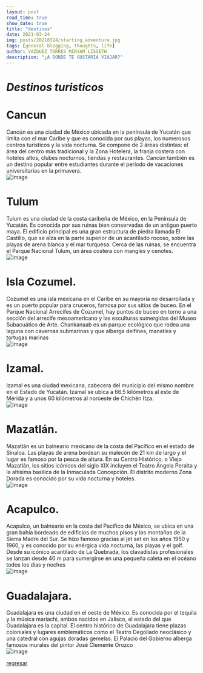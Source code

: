 ```yaml
---
layout: post
read_time: true
show_date: true
title: "destinos"
date: 2021-03-24
img: posts/20210324/starting_adventure.jpg
tags: [general blogging, thoughts, life]
author: VAZQUEZ TORRES MIRYAM LISSETH 
description: "¿A DONDE TE GUSTARIA VIAJAR?"
---
```

# ***Destinos turisticos*** 
# Cancun
Cancún es una ciudad de México ubicada en la península de Yucatán que limita con el mar Caribe y que es conocida por sus playas, los numerosos centros turísticos y la vida nocturna. Se compone de 2 áreas distintas: el área del centro más tradicional y la Zona Hotelera, la franja costera con hoteles altos, clubes nocturnos, tiendas y restaurantes. Cancún también es un destino popular entre estudiantes durante el período de vacaciones universitarias en la primavera.   
![image](https://user-images.githubusercontent.com/99847355/165147808-bafc13a7-dc5b-48c5-8c24-a419f33e040a.png)   

# Tulum   
Tulum es una ciudad de la costa caribeña de México, en la Península de Yucatán. Es conocida por sus ruinas bien conservadas de un antiguo puerto maya. El edificio principal es una gran estructura de piedra llamada El Castillo, que se alza en la parte superior de un acantilado rocoso, sobre las playas de arena blanca y el mar turquesa. Cerca de las ruinas, se encuentra el Parque Nacional Tulum, un área costera con mangles y cenotes.    
![image](https://user-images.githubusercontent.com/99847355/165148888-7a8d7fe1-3836-468f-befb-a9e50be199a4.png)
# Isla Cozumel.   
Cozumel es una isla mexicana en el Caribe en su mayoría no desarrollada y es un puerto popular para cruceros, famosa por sus sitios de buceo. En el Parque Nacional Arrecifes de Cozumel, hay puntos de buceo en torno a una sección del arrecife mesoamericano y las esculturas sumergidas del Museo Subacuático de Arte. Chankanaab es un parque ecológico que rodea una laguna con cavernas submarinas y que alberga delfines, manatíes y tortugas marinas   
![image](https://user-images.githubusercontent.com/99847355/165149581-5bb0e992-d4c0-4e87-8975-158e31415f43.png)

# Izamal.   
Izamal es una ciudad mexicana, cabecera del municipio del mismo nombre en el Estado de Yucatán. Izamal se ubica a 66.5 kilómetros al este de Mérida y a unos 60 kilómetros al noroeste de Chichén Itza.    
![image](https://user-images.githubusercontent.com/99847355/165149027-19774772-3390-4c81-9cb2-e6837326052c.png)

# Mazatlán.   
Mazatlán es un balneario mexicano de la costa del Pacífico en el estado de Sinaloa. Las playas de arena bordean su malecón de 21 km de largo y el lugar es famoso por la pesca de altura. En su Centro Histórico, o Viejo Mazatlán, los sitios icónicos del siglo XIX incluyen el Teatro Ángela Peralta y la altísima basílica de la Inmaculada Concepción. El distrito moderno Zona Dorada es conocido por su vida nocturna y hoteles.    
![image](https://user-images.githubusercontent.com/99847355/165149399-c1a0e9b2-4055-4e7a-84a2-bbbc97602840.png)

# Acapulco.   
Acapulco, un balneario en la costa del Pacífico de México, se ubica en una gran bahía bordeado de edificios de muchos pisos y las montañas de la Sierra Madre del Sur. Se hizo famoso gracias al jet set en los años 1950 y 1960, y es conocido por su enérgica vida nocturna, las playas y el golf. Desde su icónico acantilado de La Quebrada, los clavadistas profesionales se lanzan desde 40 m para sumergirse en una pequeña caleta en el océano todos los días y noches   
![image](https://user-images.githubusercontent.com/99847355/165149813-aa8efc4a-8f1d-4302-96ce-9fb6286ebf36.png)

# Guadalajara.   
Guadalajara es una ciudad en el oeste de México. Es conocida por el tequila y la música mariachi, ambos nacidos en Jalisco, el estado del que Guadalajara es la capital. El centro histórico de Guadalajara tiene plazas coloniales y lugares emblemáticos como el Teatro Degollado neoclásico y una catedral con agujas doradas gemelas. El Palacio del Gobierno alberga famosos murales del pintor José Clemente Orozco   
![image](https://user-images.githubusercontent.com/99847355/165149994-8c41082d-0739-4804-ae31-b96feaa83337.png)   

[regresar](./README.md)
